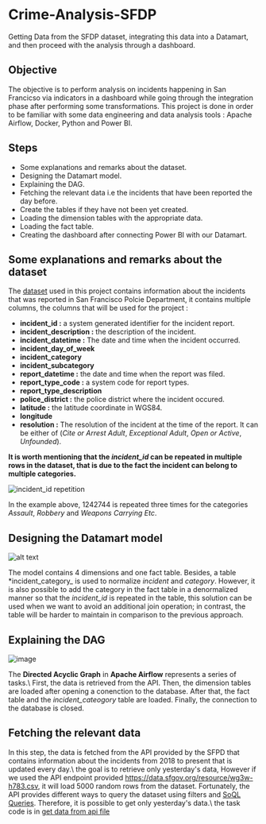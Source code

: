 # Crime-Analysis-SFDP
Getting Data from the SFDP dataset, integrating this data into a Datamart, and then proceed with the analysis through a dashboard.

## Objective
The objective is to perform analysis on incidents happening in San Francicso via indicators in a dashboard while going through the integration phase after performing some transformations. This project is done in order to be familiar with some data engineering and data analysis tools : Apache Airflow, Docker, Python and Power BI.

## Steps
* Some explanations and remarks about the dataset. 
* Designing the Datamart model. 
* Explaining the DAG.
* Fetching the relevant data i.e the incidents that have been reported the day before.
* Create the tables if they have not been yet created.
* Loading the dimension tables with the appropriate data.
* Loading the fact table.
* Creating the dashboard after connecting Power BI with our Datamart.

## Some explanations and remarks about the dataset
The [dataset](https://data.sfgov.org/Public-Safety/Police-Department-Incident-Reports-2018-to-Present/wg3w-h783/data "SFDP dataset") used in this project contains information about the incidents that was reported in San Francisco Polcie Department, it contains multiple columns, the columns that will be used for the project :

* **incident_id :**  a system generated identifier for the incident report. 
* **incident_description :** the description of the incident.
* **incident_datetime :** The date and time when the incident occurred.
* **incident_day_of_week**
* **incident_category**
* **incident_subcategory**
* **report_datetime :** the date and time when the report was filed.
* **report_type_code :** a system code for report types.
* **report_type_description**
* **police_district :** the police district where the incident occured.
* **latitude :** the latitude coordinate in WGS84.
* **longitude**
* **resolution :** The resolution of the incident at the time of the report. It can be either of (*Cite or Arrest Adult*, *Exceptional Adult*, *Open or Active*, *Unfounded*).

**It is worth mentioning that the *incident_id* can be repeated in multiple rows in the dataset, that is due to the fact the incident can belong to multiple categories.** 


<picture>
<img alt="incident_id repetition" src="https://github.com/HazemAbdesamed/Crime-Analysis-SFDP/blob/main/incident_id%20repetition.png">
</picture>


In the example above, 1242744 is repeated three times for the categories *Assault*, *Robbery* and *Weapons Carrying Etc*.




## Designing the Datamart model
![alt text](https://github.com/HazemAbdesamed/Crime-Analysis-SFDP/blob/main/incidents_dimensional_modeling.drawio.png "Datamart model")

The model contains 4 dimensions and one fact table. Besides, a table *incident_category_ is used to normalize *incident* and *category*. However, it is also possible to add the category in the fact table in a denormalized manner so that the *incident_id* is repeated in the table, this solution can be used when we want to avoid an additional join operation; in contrast, the table will be harder to maintain in comparison to the previous approach.


## Explaining the DAG
![image](https://user-images.githubusercontent.com/48518599/218859031-971ac83c-e1a2-44fe-9f46-e88ab5aa62b4.png "DAG")

The **Directed Acyclic Graph** in **Apache Airflow** represents a series of tasks.\\
First, the data is retrieved from the API. Then, the dimension tables are loaded after opening a conenction to the database. After that, the fact table and the *incident_cateogory* table are loaded. Finally, the connection to the database is closed.

## Fetching the relevant data

In this step, the data is fetched from the API provided by the SFPD that contains information about the incidents from 2018 to present that is updated every day.\\
the goal is to retrieve only yesterday's data, However if we used the API endpoint provided https://data.sfgov.org/resource/wg3w-h783.csv, it will load 5000 random rows from the dataset. Fortunately, the API provides different ways to query the dataset using filters and [SoQL Queries](https://dev.socrata.com/docs/queries/ "click for more details on it"). Therefore, it is possible to get only yesterday's data.\\
the task code is in [get data from api file](https://github.com/HazemAbdesamed/Crime-Analysis-SFDP/blob/main/dags/functions/get_data_from_api.py)






